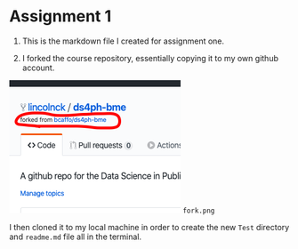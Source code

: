# Assignment 1

1. This is the markdown file I created for assignment one.

2. I forked the course repository, essentially copying it to my own github account. 

![Fork Screenshot](./fork.png)
`fork.png`

I then cloned it to my local machine in order to create the new `Test` directory and `readme.md` file all in the terminal. 
